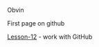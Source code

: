 Obvin

First page on github

[Lesson-12](https://obvin.github.io/first/one-index.html "first web") - work with GitHub

